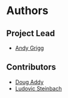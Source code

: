 # Authors

## Project Lead

* [Andy Grigg](https://github.com/andy-grigg)

## Contributors

* [Doug Addy](https://github.com/da1910)
* [Ludovic Steinbach](https://github.com/ludovicsteinbach)
